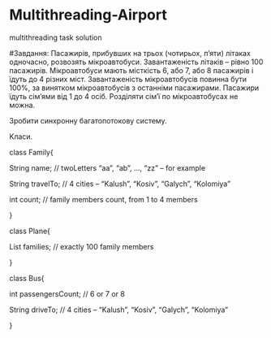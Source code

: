 # Multithreading-Airport
multithreading task solution

#Завдання:
Пасажирів, прибувших на трьох (чотирьох, п’яти) літаках одночасно, розвозять мікроавтобуси.
 Завантаженість літаків – рівно 100 пасажирів. Мікроавтобуси мають місткість 6, або 7, або 8 пасажирів
 і їдуть до 4 різних міст. Завантаженість мікроавтобусів повинна бути 100%, за винятком мікроавтобусів
 з останніми пасажирами. Пасажири їдуть сім’ями від 1 до 4 осіб. Розділяти сім’ї по мікроавтобусах не можна.
 
Зробити синхронну багатопотокову систему.

Kласи.

class Family{

String name; // twoLetters “aa”, “ab”, …, “zz” – for example

String travelTo; // 4 cities – “Kalush”, “Kosiv”, “Galych”, “Kolomiya”

int count; // family members count, from 1 to 4 members

}

class Plane{

List<Family> families; // exactly 100 family members
 
}
 
class Bus{
 
int passengersCount; // 6 or 7 or 8
 
String driveTo; // 4 cities – “Kalush”, “Kosiv”, “Galych”, “Kolomiya”
 
} 
